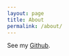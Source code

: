 ```yaml
---
layout: page
title: About
permalink: /about/
---
```


See my [Github](https://github.com/PravinHaligonda).
